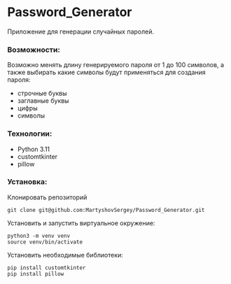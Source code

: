 # Password_Generator

Приложение для генерации случайных паролей.

### Возможности:
Возможно менять длину генерируемого пароля от 1 до 100 символов,
а также выбирать какие символы будут применяться для создания пароля:
- строчные буквы
- заглавные буквы
- цифры
- символы

### Технологии:
- Python 3.11
- customtkinter
- pillow

### Установка:

Клонировать репозиторий
```
git clone git@github.com:MartyshovSergey/Password_Generator.git
```

Установить и запустить виртуальное окружение:
```
python3 -m venv venv
source venv/bin/activate
```

Установить необходимые библиотеки:
```
pip install customtkinter
pip install pillow
```
